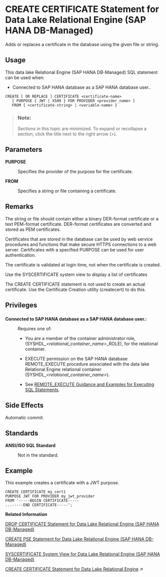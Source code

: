 <!-- loiod827f8589599403c94bd8700114c9e46 -->

# CREATE CERTIFICATE Statement for Data Lake Relational Engine \(SAP HANA DB-Managed\)

Adds or replaces a certificate in the database using the given file or string.



<a name="loiod827f8589599403c94bd8700114c9e46__section_egm_jff_2zb"/>

## Usage

This data lake Relational Engine \(SAP HANA DB-Managed\) SQL statement can be used when:

-   Connected to SAP HANA database as a SAP HANA database user..



```
CREATE [ OR REPLACE ] CERTIFICATE <certificate-name>
   [ PURPOSE { JWT | X509 } FOR PROVIDER <provider_name> ]
   FROM { <certificate-string> | <variable-name> }
```



> ### Note:  
> Sections in this topic are minimized. To expand or recollapse a section, click the title next to the right arrow \(*\>*\).



<a name="loiod827f8589599403c94bd8700114c9e46__section_m33_1c3_fzb"/>

## Parameters


<dl class="glossary">
<dt><b>

PURPOSE

</b></dt>
<dd>

Specifies the provider of the purpose for the certificate.



</dd><dt><b>

FROM

</b></dt>
<dd>

Specifies a string or file containing a certificate.



</dd>
</dl>



<a name="loiod827f8589599403c94bd8700114c9e46__section_i3l_bc3_fzb"/>

## Remarks

The string or file should contain either a binary DER-format certificate or a text PEM-format certificate. DER-format certificates are converted and stored as PEM certificates.

Certificates that are stored in the database can be used by web service procedures and functions that make secure HTTPS connections to a web server. Certificates with a specified PURPOSE can be used for user authentication.

The certificate is validated at login time, not when the certificate is created.

Use the SYSCERTIFICATE system view to display a list of certificates

The CREATE CERTIFICATE statement is not used to create an actual certificate. Use the Certificate Creation utility \(createcert\) to do this.



<a name="loiod827f8589599403c94bd8700114c9e46__section_vj1_cc3_fzb"/>

## Privileges



### 


<dl>
<dt><b>

Connected to SAP HANA database as a SAP HANA database user.:

</b></dt>
<dd>

Requires one of:

-   You are a member of the container administrator role, \(SYSHDL\_*<relational\_container\_name\>*\_ROLE\), for the relational container.
-   EXECUTE permission on the SAP HANA database REMOTE\_EXECUTE procedure associated with the data lake Relational Engine relational container \(SYSHDL\_*<relational\_container\_name\>*\).

-   See [REMOTE\_EXECUTE Guidance and Examples for Executing SQL Statements](remote-execute-guidance-and-examples-for-executing-sql-statements-fd99ac0.md).




</dd>
</dl>



<a name="loiod827f8589599403c94bd8700114c9e46__section_ezr_zdb_fzb"/>

## Side Effects

Automatic commit.



<a name="loiod827f8589599403c94bd8700114c9e46__section_tfd_12b_fzb"/>

## Standards


<dl>
<dt><b>

ANSI/ISO SQL Standard

</b></dt>
<dd>

Not in the standard.



</dd>
</dl>



<a name="loiod827f8589599403c94bd8700114c9e46__section_k5r_12b_fzb"/>

## Example

This example creates a certificate with a JWT purpose.

```
CREATE CERTIFICATE my_cert1
PURPOSE JWT FOR PROVIDER my_jwt_provider
FROM '-----BEGIN CERTIFICATE-----
...-----END CERTIFICATE-----';
```

**Related Information**  


[DROP CERTIFICATE Statement for Data Lake Relational Engine \(SAP HANA DB-Managed\)](drop-certificate-statement-for-data-lake-relational-engine-sap-hana-db-managed-5823712.md "Drops a certificate from the database.")

[CREATE PSE Statement for Data Lake Relational Engine \(SAP HANA DB-Managed\)](create-pse-statement-for-data-lake-relational-engine-sap-hana-db-managed-bc673db.md "Create a personal security environment (PSE).")

[SYSCERTIFICATE System View for Data Lake Relational Engine \(SAP HANA DB-Managed\)](../070-system-views/syscertificate-system-view-for-data-lake-relational-engine-sap-hana-db-managed-cad9c1f.md "Each row of the SYSCERTIFICATE system view stores a certificate in text PEM-format. This view includes certificates with and without an associated PSE.")

[CREATE CERTIFICATE Statement for Data Lake Relational Engine](https://help.sap.com/viewer/19b3964099384f178ad08f2d348232a9/2024_1_QRC/en-US/816b6bb36ce21014a7a7a27482e677e1.html "Adds or replaces a certificate in the database using the given file or string.") :arrow_upper_right:

